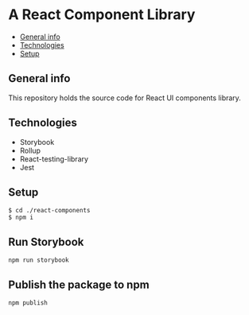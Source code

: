 # A React Component Library

- [General info](#general-info)
- [Technologies](#technologies)
- [Setup](#setup)

## General info

This repository holds the source code for React UI components library.

## Technologies

- Storybook
- Rollup
- React-testing-library
- Jest

## Setup

```
$ cd ./react-components
$ npm i
```

## Run Storybook

`npm run storybook`

## Publish the package to npm

`npm publish`
